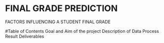 # FINAL GRADE PREDICTION
FACTORS INFLUENCING A STUDENT FINAL GRADE 

#Table of Contents 
Goal and Aim of the project
Description of Data
Process
Result
Deliverables



